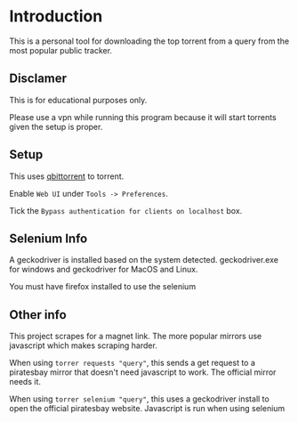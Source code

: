 # Introduction

This is a personal tool for downloading the top torrent from a query from
the most popular public tracker.

## Disclamer 

This is for educational purposes only.

Please use a vpn while running this program because it will start torrents
given the setup is proper.

## Setup

This uses [qbittorrent](https://www.qbittorrent.org/) to torrent.

Enable `Web UI` under `Tools -> Preferences`.

Tick the `Bypass authentication for clients on localhost` box.

## Selenium Info

A geckodriver is installed based on the system detected. geckodriver.exe for windows and
geckodriver for MacOS and Linux.

You must have firefox installed to use the selenium

## Other info

This project scrapes for a magnet link. The more popular mirrors use javascript which
makes scraping harder.

When using `torrer requests "query"`, this sends a get request to a piratesbay mirror
that doesn't need javascript to work. The official mirror needs it.

When using `torrer selenium "query"`, this uses a geckodriver install to open the
official piratesbay website. Javascript is run when using selenium

